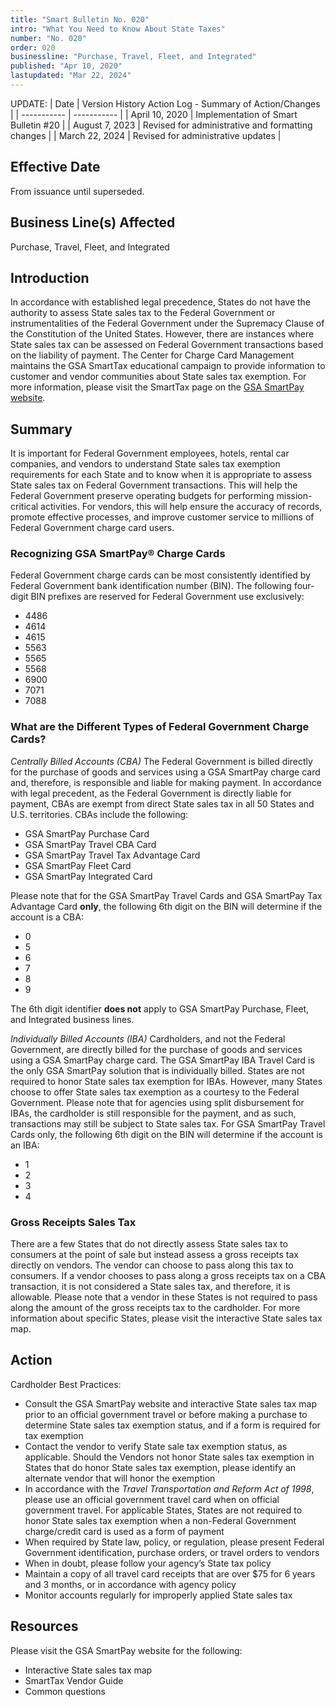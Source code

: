 ```yaml
---
title: "Smart Bulletin No. 020"
intro: "What You Need to Know About State Taxes"
number: "No. 020"
order: 020
businessline: "Purchase, Travel, Fleet, and Integrated"
published: "Apr 10, 2020"
lastupdated: "Mar 22, 2024"
---
```


UPDATE:
| Date | Version History Action Log - Summary of Action/Changes |
| ----------- | ----------- |
| April 10, 2020 | Implementation of Smart Bulletin #20 |
| August 7, 2023 | Revised for administrative and formatting changes |
| March 22, 2024 | Revised for administrative updates |

## Effective Date

From issuance until superseded.


## Business Line(s) Affected

Purchase, Travel, Fleet, and Integrated


## Introduction

In accordance with established legal precedence, States do not have the authority to assess State sales tax to the Federal Government or instrumentalities of the Federal Government under the Supremacy Clause of the Constitution of the United States. However, there are instances where State sales tax can be assessed on Federal Government transactions based on the liability of payment. The Center for Charge Card Management maintains the GSA SmartTax educational campaign to provide information to customer and vendor communities about State sales tax exemption. For more information, please visit the SmartTax page on the [GSA SmartPay website](https://smartpay.gsa.gov/). 


## Summary

It is important for Federal Government employees, hotels, rental car companies, and vendors to understand State sales tax exemption requirements for each State and to know when it is appropriate to assess State sales tax on Federal Government transactions. This will help the Federal Government preserve operating budgets for performing mission-critical activities. For vendors, this will help ensure the accuracy of records, promote effective processes, and improve customer service to millions of Federal Government charge card users. 

### Recognizing GSA SmartPay® Charge Cards 
Federal Government charge cards can be most consistently identified by Federal Government bank identification number (BIN). The following four-digit BIN prefixes are reserved for Federal Government use exclusively: 
- 4486 
- 4614 
- 4615
- 5563 
- 5565 
- 5568 
- 6900 
- 7071 
- 7088 

### What are the Different Types of Federal Government Charge Cards?
*Centrally Billed Accounts (CBA)*
The Federal Government is billed directly for the purchase of goods and services using a GSA SmartPay charge card and, therefore, is responsible and liable for making payment. In accordance with legal precedent, as the Federal Government is directly liable for payment, CBAs are exempt from direct State sales tax in all 50 States and U.S. territories. CBAs include the following: 
- GSA SmartPay Purchase Card 
- GSA SmartPay Travel CBA Card 
- GSA SmartPay Travel Tax Advantage Card 
- GSA SmartPay Fleet Card 
- GSA SmartPay Integrated Card 

Please note that for the GSA SmartPay Travel Cards and GSA SmartPay Tax Advantage Card **only**, the following 6th digit on the BIN will determine if the account is a CBA: 
- 0 
- 5 
- 6 
- 7 
- 8 
- 9 

The 6th digit identifier **does not** apply to GSA SmartPay Purchase, Fleet, and Integrated business lines.

*Individually Billed Accounts (IBA)*
Cardholders, and not the Federal Government, are directly billed for the purchase of goods and services using a GSA SmartPay charge card. The GSA SmartPay IBA Travel Card is the only GSA SmartPay solution that is individually billed. States are not required to honor State sales tax exemption for IBAs. However, many States choose to offer State sales tax exemption as a courtesy to the Federal Government. Please note that for agencies using split disbursement for IBAs, the cardholder is still responsible for the payment, and as such, transactions may still be subject to State sales tax. For GSA SmartPay Travel Cards only, the following 6th digit on the BIN will determine if the account is an IBA: 
- 1 
- 2 
- 3 
- 4


### Gross Receipts Sales Tax 

There are a few States that do not directly assess State sales tax to consumers at the point of sale but instead assess a gross receipts tax directly on vendors. The vendor can choose to pass along this tax to consumers. If a vendor chooses to pass along a gross receipts tax on a CBA transaction, it is not considered a State sales tax, and therefore, it is allowable. Please note that a vendor in these States is not required to pass along the amount of the gross receipts tax to the cardholder. For more information about specific States, please visit the interactive State sales tax map. 

## Action

Cardholder Best Practices:
- Consult the GSA SmartPay website and interactive State sales tax map prior to an official
government travel or before making a purchase to determine State sales tax exemption
status, and if a form is required for tax exemption
- Contact the vendor to verify State sale tax exemption status, as applicable. Should the
Vendors not honor State sales tax exemption in States that do honor State sales tax
exemption, please identify an alternate vendor that will honor the exemption
- In accordance with the *Travel Transportation and Reform Act of 1998*, please use an
official government travel card when on official government travel. For applicable States,
States are not required to honor State sales tax exemption when a non-Federal
Government charge/credit card is used as a form of payment
- When required by State law, policy, or regulation, please present Federal Government
identification, purchase orders, or travel orders to vendors
- When in doubt, please follow your agency’s State tax policy
- Maintain a copy of all travel card receipts that are over $75 for 6 years and 3 months, or
in accordance with agency policy
- Monitor accounts regularly for improperly applied State sales tax

## Resources
Please visit the GSA SmartPay website for the following:
- Interactive State sales tax map
- SmartTax Vendor Guide
- Common questions


